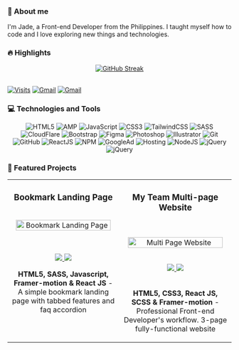 <!-- About Section -->
### 👋 About me
<section>
  <p align="justify">
    I'm Jade, a Front-end Developer from the Philippines. I taught myself how to code and I love exploring new things and technologies.
  </p>
</section>
<!-- End of About -->

<!-- Highlight Section -->
### 🔥 Highlights
<div align="center">
  <a href="https://jade-music-playlist.pages.dev/" target="_blank">
    <img src="https://github-readme-streak-stats.herokuapp.com?user=jade-banares&theme=github-dark-dimmed&border_radius=5.5" alt="GitHub Streak"/>
  </a>
</div>
<!-- End of Highlight -->
<br>

[![Visits](https://komarev.com/ghpvc/?username=jade-banares&logo=GitHub&label=Visitors&color=1d1f21&logoColor=white&style=flat)](https://jade-banares.vercel.app/)
[![Gmail](https://img.shields.io/badge/Email_Me%21-1d1f21?style=flat&logo=gmail&logoColor=white)](mailto:jade.arinal.banares@gmail.com)
[![Gmail](https://img.shields.io/badge/LinkedIn%21-1d1f21?style=flat&logo=linkedin&logoColor=white)](https://www.linkedin.com/in/jade-banares/)

<!-- Skills -->
### 💻 Technologies and Tools

<div align="center">

  ![HTML5](https://img.shields.io/badge/-HTML5-1d1f21?style=flat&logo=HTML5&logoColor=E34F26)
  ![AMP](https://img.shields.io/badge/-AMP_HTML-1d1f21?style=flat&logo=amp&logoColor=085ff0)
  ![JavaScript](https://img.shields.io/badge/-JavaScript-1d1f21?style=flat&logo=javascript)
  ![CSS3](https://img.shields.io/badge/-CSS3-1d1f21?style=flat&logo=CSS3&logoColor=2c52e4)
  ![TailwindCSS](https://img.shields.io/badge/-Tailwind_CSS-1d1f21?style=flat&logo=tailwindcss&logoColor=3ebff8)
  ![SASS](https://img.shields.io/badge/-Sass-1d1f21?style=flat&logo=Sass&logoColor=CC6699)
  ![CloudFlare](https://img.shields.io/badge/-CloudFlare-1d1f21?style=flat&logo=cloudflare&logoColor=f48527)
  ![Bootstrap](https://img.shields.io/badge/-Bootstrap-1d1f21?style=flat&logo=Bootstrap&logoColor=7952B3)
  ![Figma](https://img.shields.io/badge/-Figma-1d1f21?style=flat&logo=Figma&logoColor=F24E1E)
  ![Photoshop](https://img.shields.io/badge/-Adobe_Photoshop-1d1f21?style=flat&logo=adobephotoshop&logoColor=2fa3f7)
  ![Illustrator](https://img.shields.io/badge/-Adobe_Illustrator-1d1f21?style=flat&logo=adobeillustrator&logoColor=FC6D26)
  ![Git](https://img.shields.io/badge/-Git-1d1f21?style=flat&logo=Git&logoColor=F05032)
  ![GitHub](https://img.shields.io/badge/-GitHub-1d1f21?style=flat&logo=GitHub&logoColor=ffffff)
  ![ReactJS](https://img.shields.io/badge/-React_JS-1d1f21?style=flat&logo=React&logoColor=66dbfb)
  ![NPM](https://img.shields.io/badge/-NPM-1d1f21?style=flat&logo=NPM&logoColor=cd3e3d)
  ![GoogleAd](https://img.shields.io/badge/-Google_Adsense-1d1f21?style=flat&logo=GoogleAdsense&logoColor=F5BB18)
  ![Hosting](https://img.shields.io/badge/-Web_Hosting-1d1f21?style=flat&logo=icloud&logoColor=fff)
  ![NodeJS](https://img.shields.io/badge/-NodeJS-1d1f21?style=flat&logo=nodedotjs&logoColor=#43853d)
  ![jQuery](https://img.shields.io/badge/-jQuery-1d1f21?style=flat&logo=jQuery&logoColor=0865a7)
  ![jQuery](https://img.shields.io/badge/-Firebase-1d1f21?style=flat&logo=firebase&logoColor=dd2c00)

</div>
<!-- End of Skills Section -->

<!-- Featured Project -->
### 📂 Featured Projects
<section>
  <table>
    <tr>
      <td  valign="top">
        <h3 align="center">Bookmark Landing Page</h3>
        <br />
        <div align="center">
          <a target="_blank" href="https://bookmark-by-jade.pages.dev/">
            <img src="https://res.cloudinary.com/dz209s6jk/image/upload/f_auto,q_auto,w_475/Challenges/hwi1ergmy7tibqa5bvyf.jpg" width="95%" alt="Bookmark Landing Page" />
          </a>
          </p>
          <br />
          <p align="center">
            <a href="https://github.com/data-sets/bookmark-landing-page" target="_blank">
              <img src="https://img.shields.io/static/v1?label=|&message=REPO&color=1d1f21&style=flat&logo=github&logoColor=fff" />
            </a>
            <a href="https://bookmark-by-jade.pages.dev/" target="_blank">
              <img src="https://img.shields.io/static/v1?label=|&message=WEBSITE&color=1d1f21&style=flat&logo=icloud&logoColor=fff" />
            </a>
        </div>
        <p align="center">
          <strong>HTML5, SASS, Javascript, Framer-motion & React JS</strong> - A simple bookmark landing page with tabbed features and faq accordion
        </p>
        <br>
      </td>
      <td  valign="top">
        <h3 align="center">My Team Multi-page Website</h3>
        <br />
        <p align="center">
          <a target="_blank" href="https://multi-page-by-jade.pages.dev/">
            <img src="https://res.cloudinary.com/dz209s6jk/image/upload/f_auto,q_auto,w_475/Challenges/vivqu9zlxbcv5mgxdjxq.jpg" width="95%" alt="Multi Page Website" />
          </a>
        </p>
        <br />
        <div align="center">
          <a href="https://github.com/data-sets/multi-page" target="_blank">
            <img src="https://img.shields.io/static/v1?label=|&message=REPO&color=1d1f21&style=flat&logo=github&logoColor=fff" />
          </a>
          <a href="https://multi-page-by-jade.pages.dev/" target="_blank">
            <img src="https://img.shields.io/static/v1?label=|&message=WEBSITE&color=1d1f21&style=flat&logo=icloud&logoColor=fff" />
          </a>
        </div>
        <br>
        <p align="center">
          <strong>HTML5, CSS3, React JS, SCSS & Framer-motion</strong> - Professional Front-end Developer's workflow. 3-page fully-functional website
        </p>
      </td>
    </tr>
  </table>
</section>
<!--End of Featured Project -->
